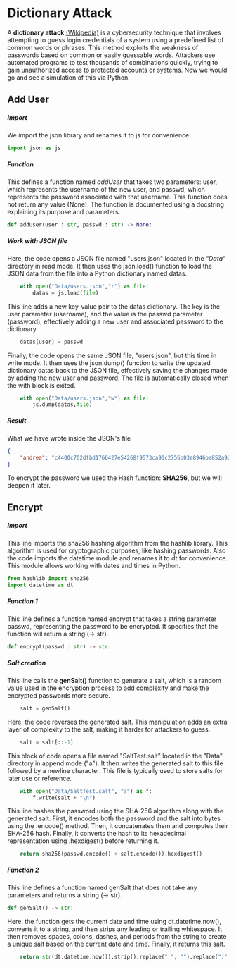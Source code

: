 # Dictionary Attack
A **dictionary attack** [(Wikipedia)](https://it.wikipedia.org/wiki/Attacco_a_dizionario)
is a cybersecurity technique that involves attempting to guess login credentials of a system using a predefined list of common words or phrases. This method exploits the weakness of passwords based on common or easily guessable words. Attackers use automated programs to test thousands of combinations quickly, trying to gain unauthorized access to protected accounts or systems.
Now we would go and see a simulation of this via Python.
## Add User
##### Import 
We import the json library and renames it to js for convenience.
```python
import json as js
```

##### Function
This defines a function named *addUser* that takes two parameters: user, which represents the username of the new user, and passwd, which represents the password associated with that username. This function does not return any value (None). The function is documented using a docstring explaining its purpose and parameters.

```python
def addUser(user : str, passwd : str) -> None:
```

##### Work with JSON file 

Here, the code opens a JSON file named "users.json" located in the *"Data"* directory in read mode. It then uses the json.load() function to load the JSON data from the file into a Python dictionary named datas.

```python
    with open("Data/users.json","r") as file:
        datas = js.load(file)
```

This line adds a new key-value pair to the datas dictionary. The key is the user parameter (username), and the value is the passwd parameter (password), effectively adding a new user and associated password to the dictionary.

```python
    datas[user] = passwd
```

Finally, the code opens the same JSON file, "users.json", but this time in write mode. It then uses the json.dump() function to write the updated dictionary datas back to the JSON file, effectively saving the changes made by adding the new user and password. The file is automatically closed when the with block is exited.

```python
    with open("Data/users.json","w") as file:
        js.dump(datas,file)
```

##### Result

What we have wrote inside the JSON's file
```json
{
    "andrea": "c4400c702dfbd1766427e54268f9573ca90c2756b03e8946be852a927d5f3561"
}
```
To encrypt the password we used the Hash function: **SHA256**, but we will deepen it later.

## Encrypt
##### Import
This line imports the sha256 hashing algorithm from the hashlib library. This algorithm is used for cryptographic purposes, like hashing passwords.
Also the code imports the datetime module and renames it to dt for convenience. This module allows working with dates and times in Python.
```python
from hashlib import sha256
import datetime as dt 
```
##### Function 1
This line defines a function named encrypt that takes a string parameter passwd, representing the password to be encrypted. It specifies that the function will return a string (-> str).
```python
def encrypt(passwd : str) -> str:
```
##### Salt creation
This line calls the **genSalt()** function to generate a salt, which is a random value used in the encryption process to add complexity and make the encrypted passwords more secure.
```python
    salt = genSalt()
```

Here, the code reverses the generated salt. This manipulation adds an extra layer of complexity to the salt, making it harder for attackers to guess.
```python
    salt = salt[::-1]
```

This block of code opens a file named "SaltTest.salt" located in the "Data" directory in append mode ("a"). It then writes the generated salt to this file followed by a newline character. This file is typically used to store salts for later use or reference.
```python
    with open("Data/SaltTest.salt", "a") as f:
        f.write(salt + "\n")
```

This line hashes the password using the SHA-256 algorithm along with the generated salt. First, it encodes both the password and the salt into bytes using the .encode() method. Then, it concatenates them and computes their SHA-256 hash. Finally, it converts the hash to its hexadecimal representation using .hexdigest() before returning it.
```python
    return sha256(passwd.encode() + salt.encode()).hexdigest()
```

##### Function 2

This line defines a function named genSalt that does not take any parameters and returns a string (-> str).
```python
def genSalt() -> str:
```
Here, the function gets the current date and time using dt.datetime.now(), converts it to a string, and then strips any leading or trailing whitespace. It then removes spaces, colons, dashes, and periods from the string to create a unique salt based on the current date and time. Finally, it returns this salt.
```python
    return str(dt.datetime.now()).strip().replace(" ", "").replace(":", "").replace("-", "").replace(".", "")
```

